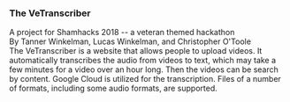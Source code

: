 <h3>The VeTranscriber</h3>

A project for Shamhacks 2018 -- a veteran themed hackathon<br>
By Tanner Winkelman, Lucas Winkelman, and Christopher O'Toole<br>
The VeTranscriber is a website that allows people to upload videos.  It automatically transcribes the audio from videos to text, which may take a few minutes for a video over an hour long. Then the videos can be search by content.  Google Cloud is utilized for the transcription.  Files of a number of formats, including some audio formats, are supported.

